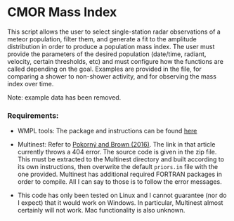 # CMOR Mass Index
This script allows the user to select single-station radar observations of a meteor population, filter them, and generate a fit to the amplitude distribution in order to produce a population mass index. 
The user must provide the parameters of the desired population (date/time, radiant, velocity, certain thresholds, etc) and must configure how the functions are called depending on the goal. Examples are provided in the file, for comparing a shower to non-shower activity, and for observing the mass index over time.

Note: example data has been removed.

### Requirements:
- WMPL tools: The package and instructions can be found [here](https://github.com/wmpg/WesternMeteorPyLib)

- Multinest: Refer to [Pokorný and Brown (2016)](https://www.aanda.org/articles/aa/abs/2016/08/aa28134-16/aa28134-16.html).
The link in that article currently throws a 404 error. The source code is given in the zip file. This must be extracted to the Multinest directory and built according to its own instructions, then overwrite the default `priors.in` file with the one provided. Multinest has additional required FORTRAN packages in order to compile. All I can say to those is to follow the error messages.
- This code has only been tested on Linux and I cannot guarantee (nor do I expect) that it would work on Windows. In particular, Multinest almost certainly will not work. Mac functionality is also unknown.